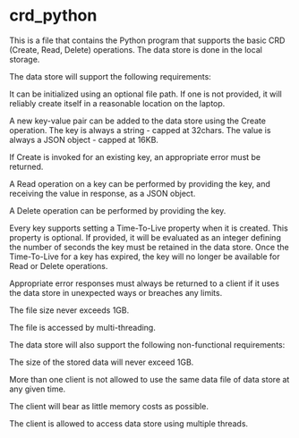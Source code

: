 # crd_python
This is a file that contains the Python program that supports the basic CRD (Create, Read, Delete) operations. The data store is done in the local storage.

The data store will support the following requirements:

It can be initialized using an optional file path. If one is not provided, it will reliably create itself in a reasonable location on the laptop.

A new key-value pair can be added to the data store using the Create operation. The key is always a string - capped at 32chars. The value is always a JSON object - capped at 16KB.

If Create is invoked for an existing key, an appropriate error must be returned.

A Read operation on a key can be performed by providing the key, and receiving the value in response, as a JSON object.

A Delete operation can be performed by providing the key.

Every key supports setting a Time-To-Live property when it is created. This property is optional. If provided, it will be evaluated as an integer defining the number of seconds the key must be retained in the data store. Once the Time-To-Live for a key has expired, the key will no longer be available for Read or Delete operations.

Appropriate error responses must always be returned to a client if it uses the data store in unexpected ways or breaches any limits.

The file size never exceeds 1GB.

The file is accessed by multi-threading.

The data store will also support the following non-functional requirements:

The size of the stored data will never exceed 1GB.

More than one client is not allowed to use the same data file of data store at any given time.

The client will bear as little memory costs as possible.

The client is allowed to access data store using multiple threads.
